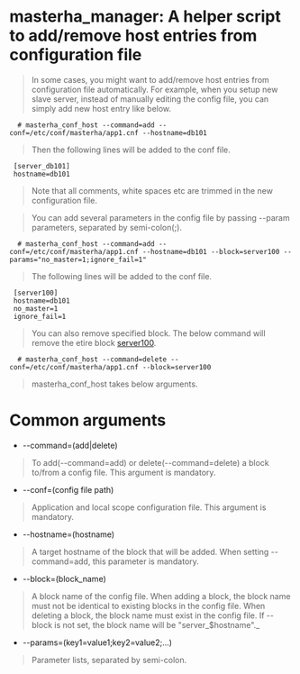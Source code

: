 # masterha\_manager: A helper script to add/remove host entries from configuration file #

> In some cases, you might want to add/remove host entries from configuration file automatically. For example, when you setup new slave server, instead of manually editing the config file, you can simply add new host entry like below.

```
  # masterha_conf_host --command=add --conf=/etc/conf/masterha/app1.cnf --hostname=db101
```

> Then the following lines will be added to the conf file.

```
 [server_db101]
 hostname=db101
```

> Note that all comments, white spaces etc are trimmed in the new configuration file.


> You can add several parameters in the config file by passing --param parameters, separated by semi-colon(;).
```
  # masterha_conf_host --command=add --conf=/etc/conf/masterha/app1.cnf --hostname=db101 --block=server100 --params="no_master=1;ignore_fail=1"
```

> The following lines will be added to the conf file.
```
 [server100]
 hostname=db101
 no_master=1
 ignore_fail=1
```

> You can also remove specified block. The below command will remove the etire block [server100](server100.md).

```
  # masterha_conf_host --command=delete --conf=/etc/conf/masterha/app1.cnf --block=server100
```


> masterha\_conf\_host takes below arguments.

# Common arguments

  * --command=(add|delete)
> To add(--command=add) or delete(--command=delete) a block to/from a config file. This argument is mandatory.

  * --conf=(config file path)
> Application and local scope configuration file. This argument is mandatory.

  * --hostname=(hostname)
> A target hostname of the block that will be added. When setting --command=add, this parameter is mandatory.

  * --block=(block\_name)
> A block name of the config file. When adding a block, the block name must not be identical to existing blocks in the config file. When deleting a block, the block name must exist in the config file. If --block is not set, the block name will be "server_$hostname"._

  * --params=(key1=value1;key2=value2;...)
> Parameter lists, separated by semi-colon.